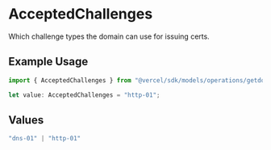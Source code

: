 # AcceptedChallenges

Which challenge types the domain can use for issuing certs.

## Example Usage

```typescript
import { AcceptedChallenges } from "@vercel/sdk/models/operations/getdomainconfig.js";

let value: AcceptedChallenges = "http-01";
```

## Values

```typescript
"dns-01" | "http-01"
```